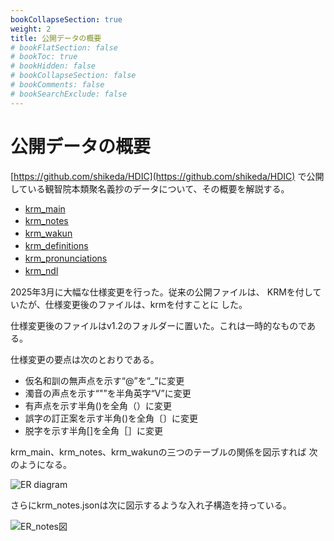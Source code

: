 ```yaml
---
bookCollapseSection: true
weight: 2
title: 公開データの概要
# bookFlatSection: false
# bookToc: true
# bookHidden: false
# bookCollapseSection: false
# bookComments: false
# bookSearchExclude: false
---
```


# 公開データの概要

[https://github.com/shikeda/HDIC](https://github.com/shikeda/HDIC)
で公開している観智院本類聚名義抄のデータについて、その概要を解説する。

- [krm_main](/docs/notes/krm-main/contens/1-main/)
- [krm_notes](/docs/notes/krm-main/contens/2-notes/)　
- [krm_wakun](/docs/notes/krm-main/contens/3-wakun/)　
- [krm_definitions](/docs/notes/krm-main/contens/4-definitions/)　
- [krm_pronunciations](/docs/notes/krm-main/contens/5-pronunciations/)　
- [krm_ndl](/docs/notes/krm-main/contens/6-ndl/)　

2025年3月に大幅な仕様変更を行った。従来の公開ファイルは、
KRMを付していたが、仕様変更後のファイルは、krmを付すことに
した。

仕様変更後のファイルはv1.2のフォルダーに置いた。これは一時的なものである。

仕様変更の要点は次のとおりである。

- 仮名和訓の無声点を示す“@”を“_”に変更
- 濁音の声点を示す“"”を半角英字“V”に変更
- 有声点を示す半角()を全角（）に変更
- 誤字の訂正案を示す半角()を全角〔〕に変更
- 脱字を示す半角[]を全角［］に変更

krm_main、krm_notes、krm_wakunの三つのテーブルの関係を図示すれば
次のようになる。

![ER diagram](/images/krmer.drawio.png)


さらにkrm_notes.jsonは次に図示するような入れ子構造を持っている。

![ER_notes図](/images/krm_notes_er.drawio.png)